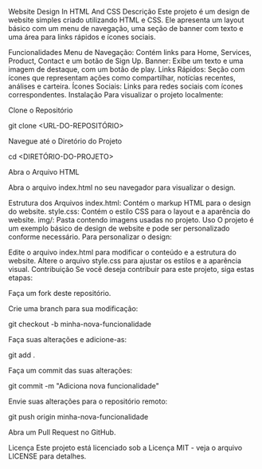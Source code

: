 Website Design In HTML And CSS
Descrição
Este projeto é um design de website simples criado utilizando HTML e CSS. Ele apresenta um layout básico com um menu de navegação, uma seção de banner com texto e uma área para links rápidos e ícones sociais.

Funcionalidades
Menu de Navegação: Contém links para Home, Services, Product, Contact e um botão de Sign Up.
Banner: Exibe um texto e uma imagem de destaque, com um botão de play.
Links Rápidos: Seção com ícones que representam ações como compartilhar, notícias recentes, análises e carteira.
Ícones Sociais: Links para redes sociais com ícones correspondentes.
Instalação
Para visualizar o projeto localmente:

Clone o Repositório

git clone <URL-DO-REPOSITÓRIO>

Navegue até o Diretório do Projeto

cd <DIRETÓRIO-DO-PROJETO>

Abra o Arquivo HTML

Abra o arquivo index.html no seu navegador para visualizar o design.

Estrutura dos Arquivos
index.html: Contém o markup HTML para o design do website.
style.css: Contém o estilo CSS para o layout e a aparência do website.
img/: Pasta contendo imagens usadas no projeto.
Uso
O projeto é um exemplo básico de design de website e pode ser personalizado conforme necessário. Para personalizar o design:

Edite o arquivo index.html para modificar o conteúdo e a estrutura do website.
Altere o arquivo style.css para ajustar os estilos e a aparência visual.
Contribuição
Se você deseja contribuir para este projeto, siga estas etapas:

Faça um fork deste repositório.

Crie uma branch para sua modificação:

git checkout -b minha-nova-funcionalidade

Faça suas alterações e adicione-as:

git add .

Faça um commit das suas alterações:

git commit -m "Adiciona nova funcionalidade"

Envie suas alterações para o repositório remoto:

git push origin minha-nova-funcionalidade

Abra um Pull Request no GitHub.

Licença
Este projeto está licenciado sob a Licença MIT - veja o arquivo LICENSE para detalhes.

